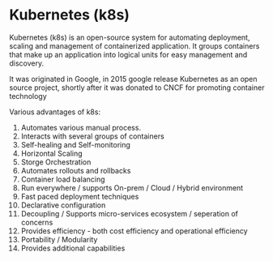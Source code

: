 # Kubernetes (k8s)
Kubernetes (k8s) is an open-source system for automating deployment, scaling and management of containerized application.
It groups containers that make up an application into logical units for easy management and discovery.

It was originated in Google, in 2015 google release Kubernetes as an open source project, shortly after it was donated to CNCF for promoting container technology

Various advantages of k8s: 

1. 	Automates various manual process.
2. 	Interacts with several groups of containers
3. 	Self-healing and Self-monitoring
4. 	Horizontal Scaling
5. 	Storge Orchestration
6. 	Automates rollouts and rollbacks
7. 	Container load balancing
8. 	Run everywhere / supports On-prem / Cloud / Hybrid environment
9. 	Fast paced deployment techniques
10. Declarative configuration
11. Decoupling / Supports micro-services ecosystem / seperation of concerns
12.	Provides efficiency - both cost efficiency and operational efficiency
13. Portability / Modularity
14. Provides additional capabilities

